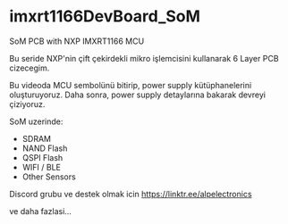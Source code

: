 # imxrt1166DevBoard_SoM
SoM PCB with NXP IMXRT1166 MCU

Bu seride NXP'nin çift çekirdekli mikro işlemcisini kullanarak 6 Layer PCB cizecegim. 

Bu videoda MCU sembolünü bitirip, power supply kütüphanelerini oluşturuyoruz. Daha sonra, power supply detaylarına bakarak devreyi çiziyoruz. 

SoM uzerinde:
- SDRAM
- NAND Flash
- QSPI Flash
- WIFI / BLE
- Other Sensors

Discord grubu ve destek olmak icin
https://linktr.ee/alpelectronics

ve daha fazlasi...
